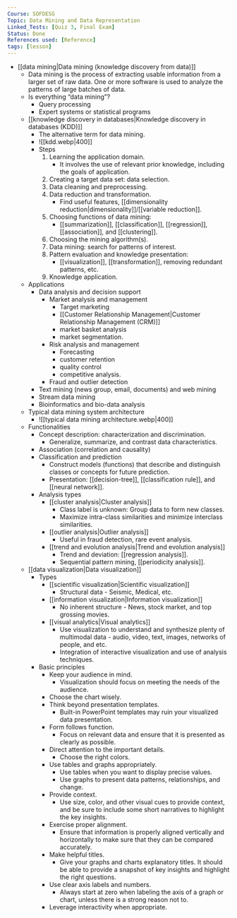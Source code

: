 ```yaml
---
Course: SOFDESG
Topic: Data Mining and Data Representation
Linked_Tests: [Quiz 3, Final Exam]
Status: Done
References used: [Reference]
tags: [lesson]
---
```


- [[data mining|Data mining (knowledge discovery from data)]]
	- Data mining is the process of extracting usable information from a larger set of raw data. One or more software is used to analyze the patterns of large batches of data.
	- Is everything “data mining”?
		- Query processing
		- Expert systems or statistical programs
	- [[knowledge discovery in databases|Knowledge discovery in databases (KDD)]]
		- The alternative term for data mining.
		- ![[kdd.webp|400]]
		- Steps
			1. Learning the application domain.
				- It involves the use of relevant prior knowledge, including the goals of application.
			2. Creating a target data set: data selection.
			3. Data cleaning and preprocessing.
			4. Data reduction and transformation.
				- Find useful features, [[dimensionality reduction|dimensionality]]/[[variable reduction]].
			5. Choosing functions of data mining:
				- [[summarization]], [[classification]], [[regression]], [[association]], and [[clustering]].
			6. Choosing the mining algorithm(s).
			7. Data mining: search for patterns of interest.
			8. Pattern evaluation and knowledge presentation:
				- [[visualization]], [[transformation]], removing redundant patterns, etc.
			9. Knowledge application.
	- Applications
		- Data analysis and decision support
			- Market analysis and management
				- Target marketing
				- [[Customer Relationship Management|Customer Relationship Management (CRM)]]
				- market basket analysis
				- market segmentation.
			- Risk analysis and management
				- Forecasting
				- customer retention
				- quality control
				- competitive analysis.
			- Fraud and outlier detection
		- Text mining (news group, email, documents) and web mining
		- Stream data mining
		- Bioinformatics and bio-data analysis
	- Typical data mining system architecture
		- ![[typical data mining architecture.webp|400]]
	- Functionalities
		- Concept description: characterization and discrimination.
			- Generalize, summarize, and contrast data characteristics.
		- Association (correlation and causality)
		- Classification and prediction
			- Construct models (functions) that describe and distinguish classes or concepts for future prediction.
			- Presentation: [[decision-tree]], [[classification rule]], and [[neural network]].
		- Analysis types
			- [[cluster analysis|Cluster analysis]]
				- Class label is unknown: Group data to form new classes.
				- Maximize intra-class similarities and minimize interclass similarities.
			- [[outlier analysis|Outlier analysis]]
				- Useful in fraud detection, rare event analysis.
			- [[trend and evolution analysis|Trend and evolution analysis]]
				- Trend and deviation: [[regression analysis]].
				- Sequential pattern mining, [[periodicity analysis]].
	- [[data visualization|Data visualization]]
		- Types
			- [[scientific visualization|Scientific visualization]]
				- Structural data - Seismic, Medical, etc.
			- [[information visualization|Information visualization]]
				- No inherent structure - News, stock market, and top grossing movies.
			- [[visual analytics|Visual analytics]]
				- Use visualization to understand and synthesize plenty of multimodal data - audio, video, text, images, networks of people, and etc.
				- Integration of interactive visualization and use of analysis techniques.
		- Basic principles
			- Keep your audience in mind.
				- Visualization should focus on meeting the needs of the audience.
			- Choose the chart wisely.
			- Think beyond presentation templates.
				- Built-in PowerPoint templates may ruin your visualized data presentation.
			- Form follows function.
				- Focus on relevant data and ensure that it is presented as clearly as possible.
			- Direct attention to the important details.
				- Choose the right colors.
			- Use tables and graphs appropriately.
				- Use tables when you want to display precise values.
				- Use graphs to present data patterns, relationships, and change.
			- Provide context.
				- Use size, color, and other visual cues to provide context, and be sure to include some short narratives to highlight the key insights.
			- Exercise proper alignment.
				- Ensure that information is properly aligned vertically and horizontally to make sure that they can be compared accurately.
			- Make helpful titles.
				- Give your graphs and charts explanatory titles. It should be able to provide a snapshot of key insights and highlight the right questions.
			- Use clear axis labels and numbers.
				- Always start at zero when labeling the axis of a graph or chart, unless there is a strong reason not to.
			- Leverage interactivity when appropriate.
